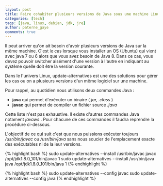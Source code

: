 ```yaml
---
layout: post
title: Faire cohabiter plusieurs versions de Java sous une machine Linux
categories: [tech]
tags: [java, linux, debian, jdk, jre]
author: paterne_gaye
comments: true
---
```




Il peut arriver qu'on ait besoin d'avoir plusieurs versions de Java sur la même machine. C'est le cas lorsque vous installer un OS (Ubuntu) qui vient avec java 7 ou 6 alors que vous avez besoin de Java 8. Dans ce cas, vous devez pouvoir switcher aisément d'une version à l'autre en indiquant au système quelle doit être la version courante.

Dans le l'univers Linux, update-alternatives est une des solutions pour gérer les cas ou on a plusieurs versions d'un même logiciel sur une machine.

Pour rappel, au quotidien nous utilisons deux commandes Java :
* **java** qui permet d'exécuter un binaire (*.jar, .class* )
* **javac** qui permet de compiler un fichier source *.java*

Cette liste n'est pas exhaustive. Il existe d'autres commandes Java notament *javaws* . Pour chacune de ces commandes il faudra reprendre la procédure ci-dessous.

L'objectif de ce qui suit c'est que nous puissions exécuter toujours */usr/bin/javac* ou */usr/bin/java* sans nous soucier de l'emplacement exacte des exécutables ni de la leur versions.

{% highlight bash %}
sudo update-alternatives --install /usr/bin/javac javac /opt/jdk1.8.0_101/bin/javac 1
sudo update-alternatives --install /usr/bin/java java /opt/jdk1.8.0_101/bin/java 1
{% endhighlight %}

{% highlight bash %}
sudo update-alternatives --config javac
sudo update-alternatives --config java
{% endhighlight %}

